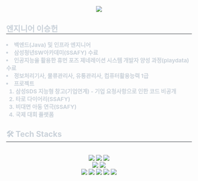 <div align= "center">
    <img src="https://capsule-render.vercel.app/api?type=waving&color=0:ae2dd2,100:e19223&height=100&animation=&fontColor=939393&fontSize=40" />
</div>
<div style="text-align: left;"> 
  <h2 style="border-bottom: 1px solid #21262d; color: #c9d1d9;"> 엔지니어 이승헌 </h2>
  <div style="font-weight: 700; font-size: 15px; text-align: left; color: #c9d1d9;"> <li> 백엔드(Java) 및 인프라 엔지니어<li>삼성청년SW아카데미(SSAFY) 수료 <li> 인공지능을 활용한 휴먼 포즈 제네레이션 시스템 개발자 양성 과정(playdata) 수료 <li>정보처리기사, 물류관리사, 유통관리사, 컴퓨터활용능력 1급
  <li> 프로젝트 <ol> <li>삼성SDS 지능형 창고(기업연계) - 기업 요청사항으로 인한 코드 비공개 <li>타로 다이어리(SSAFY) <li>비대면 아동 연극(SSAFY) <li> 국제 대회 플랫폼 </ol>
  </div> 
</div>
    <div style="text-align: left;">
    <h2 style="border-bottom: 1px solid #21262d; color: #c9d1d9;"> 🛠️ Tech Stacks </h2> <br> 
    <div  align= "center">        <img src="https://img.shields.io/badge/Java-007396?style=for-the-badge&logo=Java&logoColor=white">
        <img src="https://img.shields.io/badge/Python-3776AB?style=for-the-badge&logo=Python&logoColor=white">
        <img src="https://img.shields.io/badge/Spring-6DB33F?style=for-the-badge&logo=Spring&logoColor=white">
        <br/>
        <img src="https://img.shields.io/badge/MySQL-4479A1?style=for-the-badge&logo=MySQL&logoColor=white">
        <img src="https://img.shields.io/badge/MongoDB-47A248?style=for-the-badge&logo=MongoDB&logoColor=white">
        <br/>
        <img src="https://img.shields.io/badge/Docker-2496ED?style=for-the-badge&logo=Docker&logoColor=white">
        <img src="https://img.shields.io/badge/Jenkins-D24939?style=for-the-badge&logo=Jenkins&logoColor=white">
        <img src="https://img.shields.io/badge/Git-F05032?style=for-the-badge&logo=Git&logoColor=white">
        <img src="https://img.shields.io/badge/Github-181717?style=for-the-badge&logo=Github&logoColor=white">
        <img src="https://img.shields.io/badge/Notion-000000?style=for-the-badge&logo=Notion&logoColor=white">
    </div>
</div>